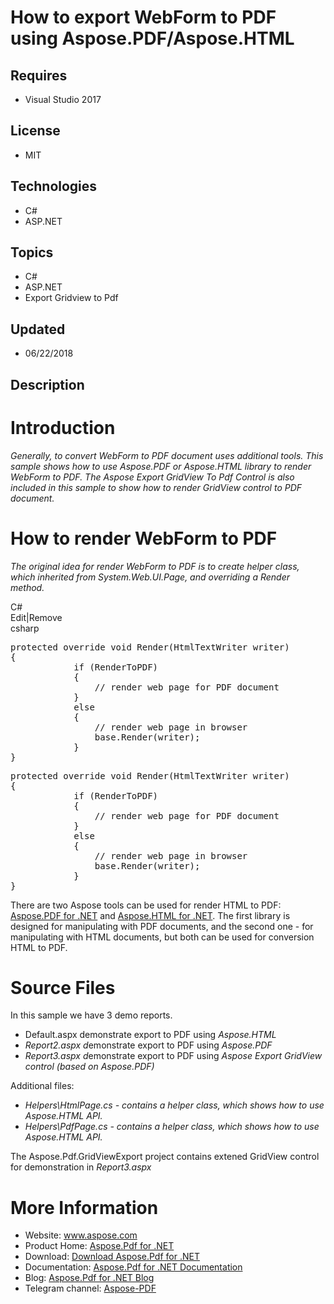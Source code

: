 # How to export WebForm to PDF using Aspose.PDF/Aspose.HTML
## Requires
- Visual Studio 2017
## License
- MIT
## Technologies
- C#
- ASP.NET
## Topics
- C#
- ASP.NET
- Export Gridview to Pdf
## Updated
- 06/22/2018
## Description

<h1>Introduction</h1>
<p><em>Generally, to convert WebForm to PDF document uses additional tools. This sample shows how to use Aspose.PDF or Aspose.HTML library to render WebForm to PDF. The&nbsp;Aspose Export GridView To Pdf Control is also included in this sample to show how to
 render&nbsp;<em>GridView control to PDF document.</em></em></p>
<h1>How to render WebForm to PDF</h1>
<p><em>The original idea for render WebForm to PDF is to create helper class, which inherited from System.Web.UI.Page, and overriding a Render method.</em></p>
<div class="scriptcode">
<div class="pluginEditHolder" pluginCommand="mceScriptCode">
<div class="title"><span>C#</span></div>
<div class="pluginLinkHolder"><span class="pluginEditHolderLink">Edit</span>|<span class="pluginRemoveHolderLink">Remove</span></div>
<span class="hidden">csharp</span>
<pre class="hidden">protected override void Render(HtmlTextWriter writer)
{
            if (RenderToPDF)
            {
                // render web page for PDF document            
            }
            else
            {
                // render web page in browser
                base.Render(writer);
            }
}</pre>
<div class="preview">
<pre class="csharp"><span class="cs__keyword">protected</span>&nbsp;<span class="cs__keyword">override</span>&nbsp;<span class="cs__keyword">void</span>&nbsp;Render(HtmlTextWriter&nbsp;writer)&nbsp;
{&nbsp;
&nbsp;&nbsp;&nbsp;&nbsp;&nbsp;&nbsp;&nbsp;&nbsp;&nbsp;&nbsp;&nbsp;&nbsp;<span class="cs__keyword">if</span>&nbsp;(RenderToPDF)&nbsp;
&nbsp;&nbsp;&nbsp;&nbsp;&nbsp;&nbsp;&nbsp;&nbsp;&nbsp;&nbsp;&nbsp;&nbsp;{&nbsp;
&nbsp;&nbsp;&nbsp;&nbsp;&nbsp;&nbsp;&nbsp;&nbsp;&nbsp;&nbsp;&nbsp;&nbsp;&nbsp;&nbsp;&nbsp;&nbsp;<span class="cs__com">//&nbsp;render&nbsp;web&nbsp;page&nbsp;for&nbsp;PDF&nbsp;document&nbsp;&nbsp;&nbsp;&nbsp;&nbsp;&nbsp;&nbsp;&nbsp;&nbsp;&nbsp;&nbsp;&nbsp;</span>&nbsp;
&nbsp;&nbsp;&nbsp;&nbsp;&nbsp;&nbsp;&nbsp;&nbsp;&nbsp;&nbsp;&nbsp;&nbsp;}&nbsp;
&nbsp;&nbsp;&nbsp;&nbsp;&nbsp;&nbsp;&nbsp;&nbsp;&nbsp;&nbsp;&nbsp;&nbsp;<span class="cs__keyword">else</span>&nbsp;
&nbsp;&nbsp;&nbsp;&nbsp;&nbsp;&nbsp;&nbsp;&nbsp;&nbsp;&nbsp;&nbsp;&nbsp;{&nbsp;
&nbsp;&nbsp;&nbsp;&nbsp;&nbsp;&nbsp;&nbsp;&nbsp;&nbsp;&nbsp;&nbsp;&nbsp;&nbsp;&nbsp;&nbsp;&nbsp;<span class="cs__com">//&nbsp;render&nbsp;web&nbsp;page&nbsp;in&nbsp;browser</span>&nbsp;
&nbsp;&nbsp;&nbsp;&nbsp;&nbsp;&nbsp;&nbsp;&nbsp;&nbsp;&nbsp;&nbsp;&nbsp;&nbsp;&nbsp;&nbsp;&nbsp;<span class="cs__keyword">base</span>.Render(writer);&nbsp;
&nbsp;&nbsp;&nbsp;&nbsp;&nbsp;&nbsp;&nbsp;&nbsp;&nbsp;&nbsp;&nbsp;&nbsp;}&nbsp;
}</pre>
</div>
</div>
</div>
<p>There are two Aspose tools can be used for render HTML to PDF: <a href="https://products.aspose.com/pdf/net">
Aspose.PDF for .NET</a> and <a href="https://products.aspose.com/html/net">Aspose.HTML for .NET</a>. The first library is designed for manipulating with PDF documents, and the second one - for manipulating with HTML documents, but both can be used for conversion
 HTML to PDF.</p>
<h1>Source Files</h1>
<p>In this sample we have 3 demo reports.</p>
<ul>
<li>Default.aspx demonstrate export to PDF using&nbsp;<em>Aspose.HTML</em> </li><li><em>Report2.aspx d</em>emonstrate export to PDF using&nbsp;<em>Aspose.PDF</em>
</li><li><em>Report3.aspx&nbsp;</em><em>d</em>emonstrate export to PDF using&nbsp;<em>Aspose Export GridView control (based on Aspose.PDF)</em>
</li></ul>
<p>Additional files:</p>
<ul>
<li><em>Helpers\HtmlPage.cs - contains a helper class, which shows how to use Aspose.HTML API.</em>
</li><li><em>Helpers\PdfPage.cs - contains a helper class, which shows how to use Aspose.HTML API.</em>
</li></ul>
<p>The&nbsp;Aspose.Pdf.GridViewExport project contains extened GridView control for demonstration in&nbsp;<em>Report3.aspx&nbsp;</em></p>
<h1>More Information</h1>
<ul>
<li>Website:&nbsp;<a rel="nofollow" href="http://www.aspose.com/">www.aspose.com</a>
</li><li>Product Home:&nbsp;<a rel="nofollow" href="https://products.aspose.com/pdf/net">Aspose.Pdf for .NET</a>
</li><li>Download:&nbsp;<a rel="nofollow" href="https://www.nuget.org/packages/Aspose.Pdf/">Download Aspose.Pdf for .NET</a>
</li><li>Documentation:&nbsp;<a rel="nofollow" href="https://docs.aspose.com/display/pdfnet/Home">Aspose.Pdf for .NET Documentation</a>
</li><li>Blog:&nbsp;<a rel="nofollow" href="https://blog.aspose.com/category/aspose-products/aspose-pdf-product-family/">Aspose.Pdf for .NET Blog</a>
</li><li>Telegram channel: <a href="https://t.me/asposepdf">Aspose-PDF</a> </li></ul>
